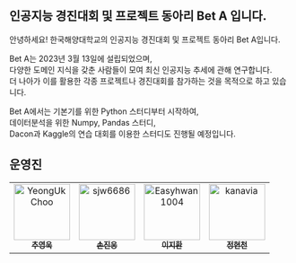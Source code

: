 ## 인공지능 경진대회 및 프로젝트 동아리 Bet A 입니다.

안녕하세요! 한국해양대학교의 인공지능 경진대회 및 프로젝트 동아리 Bet A입니다.  

Bet A는 2023년 3월 13일에 설립되었으며,  
다양한 도메인 지식을 갖춘 사람들이 모여 최신 인공지능 추세에 관해 연구합니다.  
더 나아가 이를 활용한 각종 프로젝트나 경진대회를 참가하는 것을 목적으로 하고 있습니다.  

Bet A에서는 기본기를 위한 Python 스터디부터 시작하여,  
데이터분석을 위한 Numpy, Pandas 스터디,  
Dacon과 Kaggle의 연습 대회를 이용한 스터디도 진행될 예정입니다.

## 운영진

<table>
  <tbody>
    <tr>
      <td align="center"><a href="https://github.com/choo121600"><img src="https://avatars.githubusercontent.com/u/54111883?v=4" width="100px;" alt="YeongUk Choo"/><br /><sub><b>추영욱</b></sub></a></td>
      <td align="center"><a href="https://github.com/sjw6686"><img src="https://avatars.githubusercontent.com/u/110438213?v=4" width="100px;" alt="sjw6686"/><br /><sub><b>손진웅</b></sub></a></td>
      <td align="center"><a href="https://github.com/Easyhwan1004"><img src="https://avatars.githubusercontent.com/u/128610467?v=4" width="100px;" alt="Easyhwan1004"/><br /><sub><b>이지환</b></sub></a></td>
      <td align="center"><a href="https://github.com/kanavia"><img src="https://avatars.githubusercontent.com/u/128970994?v=4" width="100px;" alt="kanavia"/><br /><sub><b>정현천</b></sub></a></td>
    </tr>
  </tbody>
</table>
